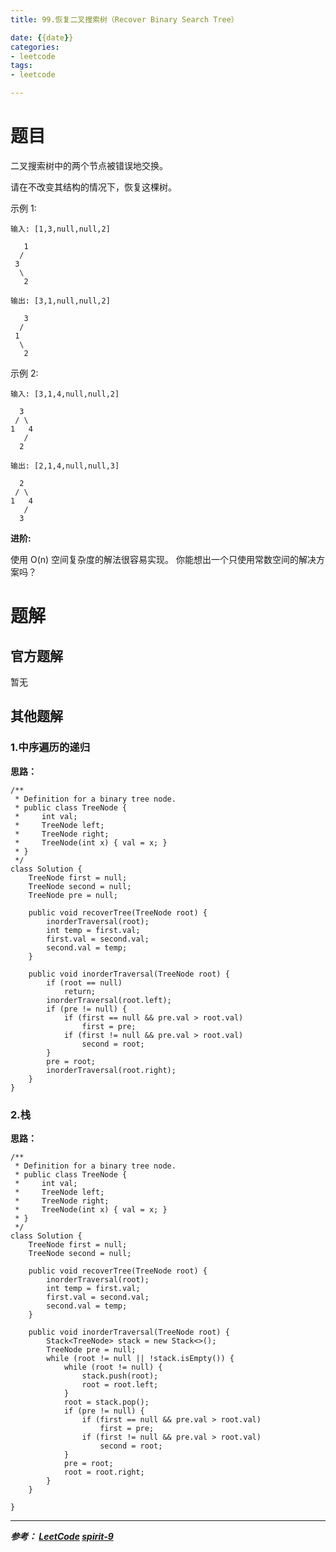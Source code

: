 ```yaml
---
title: 99.恢复二叉搜索树（Recover Binary Search Tree）

date: {{date}}
categories:
- leetcode
tags:
- leetcode

---
```

# 题目
二叉搜索树中的两个节点被错误地交换。

请在不改变其结构的情况下，恢复这棵树。

示例 1:
```
输入: [1,3,null,null,2]

   1
  /
 3
  \
   2

输出: [3,1,null,null,2]

   3
  /
 1
  \
   2
```

示例 2:
```
输入: [3,1,4,null,null,2]

  3
 / \
1   4
   /
  2

输出: [2,1,4,null,null,3]

  2
 / \
1   4
   /
  3
```
**进阶:**

使用 O(n) 空间复杂度的解法很容易实现。
你能想出一个只使用常数空间的解决方案吗？


# 题解

## 官方题解
暂无

## 其他题解
### 1.中序遍历的递归
**思路：**

```
/**
 * Definition for a binary tree node.
 * public class TreeNode {
 *     int val;
 *     TreeNode left;
 *     TreeNode right;
 *     TreeNode(int x) { val = x; }
 * }
 */
class Solution {
    TreeNode first = null;
    TreeNode second = null;
    TreeNode pre = null;

    public void recoverTree(TreeNode root) {
        inorderTraversal(root);
        int temp = first.val;
        first.val = second.val;
        second.val = temp;
    }

    public void inorderTraversal(TreeNode root) {
        if (root == null)
            return;
        inorderTraversal(root.left);
        if (pre != null) {
            if (first == null && pre.val > root.val)
                first = pre;
            if (first != null && pre.val > root.val)
                second = root;
        }
        pre = root;
        inorderTraversal(root.right);
    }
}

```

### 2.栈
**思路：**

```
/**
 * Definition for a binary tree node.
 * public class TreeNode {
 *     int val;
 *     TreeNode left;
 *     TreeNode right;
 *     TreeNode(int x) { val = x; }
 * }
 */
class Solution {
    TreeNode first = null;
    TreeNode second = null;

    public void recoverTree(TreeNode root) {
        inorderTraversal(root);
        int temp = first.val;
        first.val = second.val;
        second.val = temp;
    }

    public void inorderTraversal(TreeNode root) {
        Stack<TreeNode> stack = new Stack<>();
        TreeNode pre = null;
        while (root != null || !stack.isEmpty()) {
            while (root != null) {
                stack.push(root);
                root = root.left;
            }
            root = stack.pop();
            if (pre != null) {
                if (first == null && pre.val > root.val)
                    first = pre;
                if (first != null && pre.val > root.val)
                    second = root;
            }
            pre = root;
            root = root.right;
        }
    }

}
```

---
***参考：
[LeetCode](https://leetcode-cn.com/problems/recover-binary-search-tree/submissions/)
[spirit-9](https://leetcode-cn.com/problems/recover-binary-search-tree/solution/java-yi-dong-yi-jie-xiao-lu-gao-by-spirit-9-55/)***
